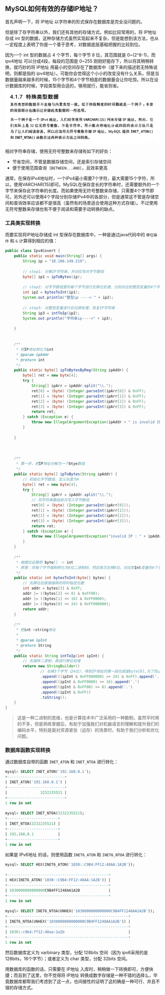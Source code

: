 ## MySQL如何有效的存储IP地址？
首先声明一下，将 IP地址 以字符串的形式保存在数据库是完全没问题的。

但是除了存字符串以外，我们还有其他的存储方式。例如比较常用的，将 IP地址 存成 int 型的数据，这种存储方式虽然实现起来不复杂，但是能想到该方法，也从一定程度上表明了你是一个善于思考，对数据底层基础把握的比较到位。

因为一个 int 型的数据占 4 个字节，每个字节 8 位，其范围就是 0~(2^8-1)，而 ipv4地址 可以分成4段，每段的范围是 0~255 刚刚好能存下，所以将其稍稍转换，就巧妙的将 IP地址 用最小的空间存在了数据库中（接下来的描述若无特殊说明，则都是指的 ipv4地址）。可能你会觉得这个小小的改变没有什么关系，但是当数据量越来越多的时候，15个字节和4个字节相差的数据量会让你吃惊。所以在设计数据库的时候，字段类型用合适的，够用就行，能省则省。
![](../面试题/image/ip地址int存储.png)

相对字符串存储，使用无符号整数来存储有如下的好处：
- 节省空间，不管是数据存储空间，还是索引存储空间
- 便于使用范围查询（`BETWEEN...AND`），且效率更高

通常，在保存IPv4地址时，一个IPv4最小需要7个字符，最大需要15个字符，所以，使用VARCHAR(15)即可。MySQL在保存变长的字符串时，还需要额外的一个字节来保存此字符串的长度。而如果使用无符号整数来存储，只需要4个字节即可。另外还可以使用4个字段分别存储IPv4中的各部分，但是通常这不管是存储空间和查询效率应该都不是很高（虽然有的场景适合使用这种方式存储）。不过使用无符号整数来存储也有不便于阅读和需要手动转换的缺点。


### 工具类实现转换
而要实现将IP地址存储成 int 型保存在数据库中，一种是通过java代码中的 `移位操作` 和 `&` 计算得到相应的值：
```java
public class Ipv4Covert {
    public static void main(String[] args) {
        String ip = "10.108.149.219";

        // step1: 分解IP字符串，并对应写对字节数组
        byte[] ip1 = ipToBytes(ip);

        // step2: 对字节数组里的每个字节进行左移位处理，分别对应到整型变量的4个字节
        int ip2 = bytesToInt(ip1);
        System.out.println("整型ip ----> " + ip2);

        // step3: 对整型变量进行右位移处理，恢复IP字符串
        String ip3 = intToIp(ip2);
        System.out.println("字符串ip---->" + ip3);

    }

    
    /**
     * 把IP地址转化为int
     * @param ipAddr
     * @return int
     */
    public static byte[] ipToBytesByReg(String ipAddr) {
        byte[] ret = new byte[4];
        try {
            String[] ipArr = ipAddr.split("\\.");
            ret[0] = (byte) (Integer.parseInt(ipArr[0]) & 0xFF);
            ret[1] = (byte) (Integer.parseInt(ipArr[1]) & 0xFF);
            ret[2] = (byte) (Integer.parseInt(ipArr[2]) & 0xFF);
            ret[3] = (byte) (Integer.parseInt(ipArr[3]) & 0xFF);
            return ret;
        } catch (Exception e) {
            throw new IllegalArgumentException(ipAddr + " is invalid IP");
        }

    }



    /**
     * 第一步，把IP地址分解为一个btye数组
     */
    public static byte[] ipToBytes(String ipAddr) {
        // 初始化字节数组，定义长度为4
        byte[] ret = new byte[4];
        try {
            String[] ipArr = ipAddr.split("\\.");
            // 将字符串数组依次写入字节数组
            ret[0] = (byte) (Integer.parseInt(ipArr[0]));
            ret[1] = (byte) (Integer.parseInt(ipArr[1]));
            ret[2] = (byte) (Integer.parseInt(ipArr[2]));
            ret[3] = (byte) (Integer.parseInt(ipArr[3]));
            return ret;
        } catch (Exception e) {
            throw new IllegalArgumentException("invalid IP : " + ipAddr);
        }
    }

    /**
     * 根据位运算把 byte[] -> int
     * 原理：将每个字节强制转化为8位二进制码，然后依次左移8位，对应到Int变量的4个字节中
     */
    public static int bytesToInt(byte[] bytes) {
        // 先移位后直接强转的同时指定位数
        int addr = bytes[3] & 0xFF;
        addr |= ((bytes[2] << 8) & 0xFF00);
        addr |= ((bytes[1] << 16) & 0xFF0000);
        addr |= ((bytes[0] << 24) & 0xFF000000);
        return addr;
    }

    /**
     * 把int->string地址
     *
     * @param ipInt
     * @return String
     */
    public static String intToIp(int ipInt) {
        // 先强转二进制，再进行移位处理
        return new StringBuilder()
                // 右移3个字节（24位），得到IP地址的第一段也就是byte[0],为了防止符号位是1也就是负数，最后再一次& 0xFF
                .append(((ipInt & 0xFF000000) >> 24) & 0xFF).append('.')
                .append((ipInt & 0xFF0000) >> 16).append('.')
                .append((ipInt & 0xFF00) >> 8).append('.')
                .append((ipInt & 0xFF))
                .toString();
    }
}
```
> 这是一种二进制的思维，也是计算技术中广泛采用的一种数制，虽然平时用的不多，但是熟练掌握后，有助于加强我们对机器语言的理解和提升我们的编码水平，特别是面对资源紧张（运存）的场景时，有助于我们分析和优化问题。

### 数据库函数实现转换
通过数据库自带的函数 `INET_ATON` 和 `INET_NTOA` 进行转化：
```sql
mysql> SELECT INET_ATON('192.168.0.1');
+--------------------------+
| INET_ATON('192.168.0.1') |
+--------------------------+
|               3232235521 |
+--------------------------+
1 row in set

mysql> SELECT INET_NTOA(3232235521);  
+-----------------------+
| INET_NTOA(3232235521) |
+-----------------------+
| 192.168.0.1           |
+-----------------------+
1 row in set
```

如果是 IPv6地址 的话，则使用函数 `INET6_ATON` 和 `INET6_NTOA` 进行转化：
```sql
mysql> SELECT HEX(INET6_ATON('1030::C9B4:FF12:48AA:1A2B'));

+----------------------------------------------+
| HEX(INET6_ATON('1030::C9B4:FF12:48AA:1A2B')) |
+----------------------------------------------+
| 1030000000000000C9B4FF1248AA1A2B             |
+----------------------------------------------+
1 row in set

mysql> SELECT INET6_NTOA(UNHEX('1030000000000000C9B4FF1248AA1A2B')); 
+-------------------------------------------------------+
| INET6_NTOA(UNHEX('1030000000000000C9B4FF1248AA1A2B')) |
+-------------------------------------------------------+
| 1030::c9b4:ff12:48aa:1a2b                             |
+-------------------------------------------------------+
1 row in set
```

然后数据库定义为 varbinary 类型，分配 128bits 空间（因为 ipv6采用的是128bits，16个字节）；或者定义为 char 类型，分配 32bits 空间。

用数据库的函数的话，只需要在 IP地址 入库时，稍稍做一下转换即可，方便快捷；而且到了这里，你不觉得将 IP地址 转换成数字存储是一种不错的选择么，毕竟数据库都帮我们考虑到了这一点，也间接性的证明了这的确是一种可行、并且不错的存储方式。